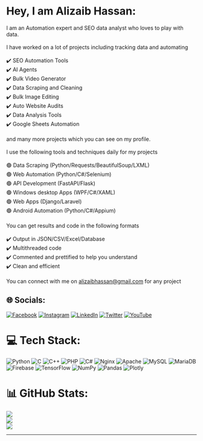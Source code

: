 # Hey, I am Alizaib Hassan:
I am  an Automation expert and SEO data analyst who loves to play with data.<br><br>I have worked on a lot of projects including tracking data and automating<br><br>✔️ SEO Automation Tools<br>✔️ AI Agents <br>✔️ Bulk Video Generator<br>✔️ Data Scraping and Cleaning<br>✔️ Bulk Image Editing <br>✔️ Auto Website Audits <br>✔️ Data Analysis Tools<br>✔️ Google Sheets Automation<br><br>and many more projects which you can see on my profile.<br><br>I use the following tools and techniques daily for my projects<br><br>🟢 Data Scraping (Python/Requests/BeautifulSoup/LXML)<br>🟢 Web Automation (Python/C#/Selenium)<br>🟢 API Development (FastAPI/Flask)<br>🟢 Windows desktop Apps (WPF/C#/XAML)<br>🟢 Web Apps (Django/Laravel)<br>🟢 Android Automation (Python/C#/Appium)<br><br>You can get results and code in the following formats<br><br>✔️ Output in JSON/CSV/Excel/Database<br>✔️ Multithreaded code<br>✔️ Commented and prettified to help you understand<br>✔️ Clean and efficient<br><br>You can connect with me on alizaibhassan@gmail.com for any project 


## 🌐 Socials:
[![Facebook](https://img.shields.io/badge/Facebook-%231877F2.svg?logo=Facebook&logoColor=white)](https://facebook.com/alizaibhassan.azh) [![Instagram](https://img.shields.io/badge/Instagram-%23E4405F.svg?logo=Instagram&logoColor=white)](https://instagram.com/alizaibhassan) [![LinkedIn](https://img.shields.io/badge/LinkedIn-%230077B5.svg?logo=linkedin&logoColor=white)](https://linkedin.com/in/alizaibhassan) [![Twitter](https://img.shields.io/badge/Twitter-%231DA1F2.svg?logo=Twitter&logoColor=white)](https://twitter.com/alizaib_hassan) [![YouTube](https://img.shields.io/badge/YouTube-%23FF0000.svg?logo=YouTube&logoColor=white)](https://youtube.com/@syedalizaibhassan) 

# 💻 Tech Stack:
![Python](https://img.shields.io/badge/python-3670A0?style=for-the-badge&logo=python&logoColor=ffdd54) ![C](https://img.shields.io/badge/c-%2300599C.svg?style=for-the-badge&logo=c&logoColor=white) ![C++](https://img.shields.io/badge/c++-%2300599C.svg?style=for-the-badge&logo=c%2B%2B&logoColor=white) ![PHP](https://img.shields.io/badge/php-%23777BB4.svg?style=for-the-badge&logo=php&logoColor=white) ![C#](https://img.shields.io/badge/c%23-%23239120.svg?style=for-the-badge&logo=c-sharp&logoColor=white) ![Nginx](https://img.shields.io/badge/nginx-%23009639.svg?style=for-the-badge&logo=nginx&logoColor=white) ![Apache](https://img.shields.io/badge/apache-%23D42029.svg?style=for-the-badge&logo=apache&logoColor=white) ![MySQL](https://img.shields.io/badge/mysql-%2300000f.svg?style=for-the-badge&logo=mysql&logoColor=white) ![MariaDB](https://img.shields.io/badge/MariaDB-003545?style=for-the-badge&logo=mariadb&logoColor=white) ![Firebase](https://img.shields.io/badge/Firebase-039BE5?style=for-the-badge&logo=Firebase&logoColor=white) ![TensorFlow](https://img.shields.io/badge/TensorFlow-%23FF6F00.svg?style=for-the-badge&logo=TensorFlow&logoColor=white) ![NumPy](https://img.shields.io/badge/numpy-%23013243.svg?style=for-the-badge&logo=numpy&logoColor=white) ![Pandas](https://img.shields.io/badge/pandas-%23150458.svg?style=for-the-badge&logo=pandas&logoColor=white) ![Plotly](https://img.shields.io/badge/Plotly-%233F4F75.svg?style=for-the-badge&logo=plotly&logoColor=white)
# 📊 GitHub Stats:
![](https://github-readme-stats.vercel.app/api?username=AlizaibHassan&theme=dark&hide_border=false&include_all_commits=false&count_private=false)<br/>
![](https://github-readme-streak-stats.herokuapp.com/?user=AlizaibHassan&theme=dark&hide_border=false)<br/>
![](https://github-readme-stats.vercel.app/api/top-langs/?username=AlizaibHassan&theme=dark&hide_border=false&include_all_commits=false&count_private=false&layout=compact)

---



